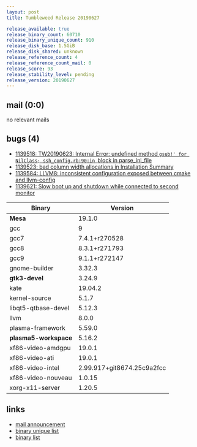 ```yaml
---
layout: post
title: Tumbleweed Release 20190627

release_available: true
release_binary_count: 60710
release_binary_unique_count: 910
release_disk_base: 1.5GiB
release_disk_shared: unknown
release_reference_count: 4
release_reference_count_mail: 0
release_score: 93
release_stability_level: pending
release_version: 20190627
---
```


## mail (0:0)

no relevant mails

## bugs (4)

<!--more-->

- [1139518: TW20190623: Internal Error: undefined method `gsub!' for NilClass; ssh_config.rb:90:in `block in parse_ini_file](https://bugzilla.opensuse.org/show_bug.cgi?id=1139518)
- [1139523: bad column width allocations in Installation Summary](https://bugzilla.opensuse.org/show_bug.cgi?id=1139523)
- [1139584: LLVM8: inconsistent configuration exposed between cmake and llvm-config](https://bugzilla.opensuse.org/show_bug.cgi?id=1139584)
- [1139621: Slow boot up and shutdown while connected to second monitor](https://bugzilla.opensuse.org/show_bug.cgi?id=1139621)

Binary | Version
--- | ---
**Mesa** | 19.1.0
gcc | 9
gcc7 | 7.4.1+r270528
gcc8 | 8.3.1+r271793
gcc9 | 9.1.1+r272147
gnome-builder | 3.32.3
**gtk3-devel** | 3.24.9
kate | 19.04.2
kernel-source | 5.1.7
libqt5-qtbase-devel | 5.12.3
llvm | 8.0.0
plasma-framework | 5.59.0
**plasma5-workspace** | 5.16.2
xf86-video-amdgpu | 19.0.1
xf86-video-ati | 19.0.1
xf86-video-intel | 2.99.917+git8674.25c9a2fcc
xf86-video-nouveau | 1.0.15
xorg-x11-server | 1.20.5

## links

- [mail announcement](https://lists.opensuse.org/opensuse-factory/2019-06/msg00457.html)
- [binary unique list](http://download.opensuse.org/history/20190627/rpm.unique.list)
- [binary list](http://download.opensuse.org/history/20190627/rpm.list)
